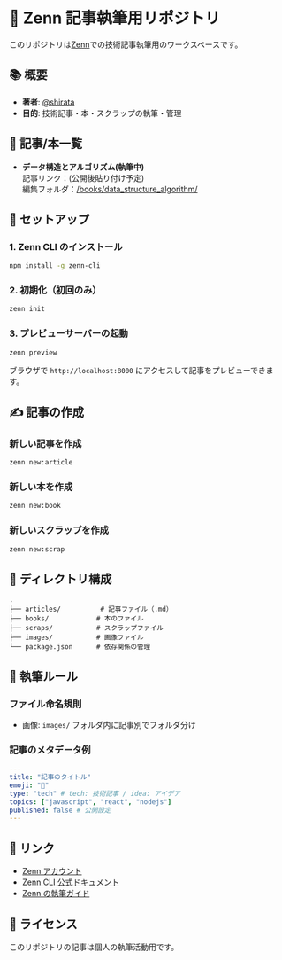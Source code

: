 # 📝 Zenn 記事執筆用リポジトリ

このリポジトリは[Zenn](https://zenn.dev/)での技術記事執筆用のワークスペースです。

## 📚 概要

- **著者**: [@shirata](https://zenn.dev/shirata)
- **目的**: 技術記事・本・スクラップの執筆・管理

## 📰 記事/本一覧

- **データ構造とアルゴリズム(執筆中)**  
  記事リンク：(公開後貼り付け予定)  
  編集フォルダ：[/books/data_structure_algorithm/](/books/data_structure_algorithm/)

## 🚀 セットアップ

### 1. Zenn CLI のインストール

```bash
npm install -g zenn-cli
```

### 2. 初期化（初回のみ）

```bash
zenn init
```

### 3. プレビューサーバーの起動

```bash
zenn preview
```

ブラウザで `http://localhost:8000` にアクセスして記事をプレビューできます。

## ✍️ 記事の作成

### 新しい記事を作成

```bash
zenn new:article
```

### 新しい本を作成

```bash
zenn new:book
```

### 新しいスクラップを作成

```bash
zenn new:scrap
```

## 📁 ディレクトリ構成

```
.
├── articles/          # 記事ファイル（.md）
├── books/            # 本のファイル
├── scraps/           # スクラップファイル
├── images/           # 画像ファイル
└── package.json      # 依存関係の管理
```

## 📝 執筆ルール

### ファイル命名規則

- 画像: `images/` フォルダ内に記事別でフォルダ分け

### 記事のメタデータ例

```yaml
---
title: "記事のタイトル"
emoji: "📝"
type: "tech" # tech: 技術記事 / idea: アイデア
topics: ["javascript", "react", "nodejs"]
published: false # 公開設定
---
```

## 🔗 リンク

- [Zenn アカウント](https://zenn.dev/shirata)
- [Zenn CLI 公式ドキュメント](https://zenn.dev/zenn/articles/zenn-cli-guide)
- [Zenn の執筆ガイド](https://zenn.dev/zenn/articles/markdown-guide)

## 📄 ライセンス

このリポジトリの記事は個人の執筆活動用です。
